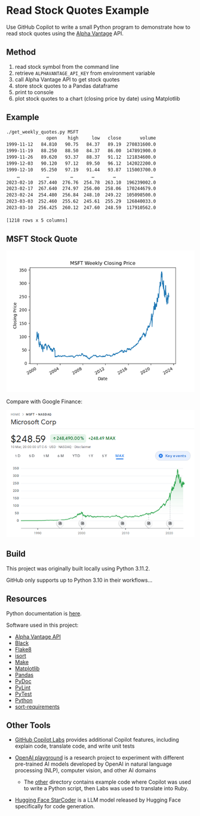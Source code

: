 # Read Stock Quotes Example

Use GitHub Copilot to write a small Python program to demonstrate how to read
stock quotes using the [Alpha Vantage](https://www.alphavantage.co/) API.

## Method

1. read stock symbol from the command line
1. retrieve `ALPHAVANTAGE_API_KEY` from environment variable
1. call Alpha Vantage API to get stock quotes
1. store stock quotes to a Pandas dataframe
1. print to console
1. plot stock quotes to a chart (closing price by date) using Matplotlib

## Example

```bash
./get_weekly_quotes.py MSFT
               open    high     low   close       volume
1999-11-12   84.810   90.75   84.37   89.19  270831600.0
1999-11-19   88.250   88.50   84.37   86.00  147891900.0
1999-11-26   89.620   93.37   88.37   91.12  121834600.0
1999-12-03   90.120   97.12   89.50   96.12  142022200.0
1999-12-10   95.250   97.19   91.44   93.87  115003700.0
    …          …        …       …       …             …
2023-02-10  257.440  276.76  254.78  263.10  196239002.0
2023-02-17  267.640  274.97  256.00  258.06  170244679.0
2023-02-24  254.480  256.84  248.10  249.22  105098500.0
2023-03-03  252.460  255.62  245.61  255.29  126840033.0
2023-03-10  256.425  260.12  247.60  248.59  117910562.0

[1218 rows x 5 columns]
```

## MSFT Stock Quote

![Alpha Vantage MSFT](docs/msft-alpha-vantage.png)

Compare with Google Finance:

![Google Finance MSFT](docs/msft-google-finance.png)

## Build

This project was originally built locally using Python 3.11.2.

GitHub only supports up to Python 3.10 in their workflows…

## Resources

Python documentation is
[here](https://frankhjung.github.io/python-copilot-demo/).

Software used in this project:

* [Alpha Vantage API](https://www.alphavantage.co/documentation/)
* [Black](https://black.readthedocs.io/en/stable/)
* [Flake8](https://flake8.pycqa.org/en/latest/)
* [isort](https://pycqa.github.io/isort/)
* [Make](https://www.gnu.org/software/make/)
* [Matplotlib](https://matplotlib.org/)
* [Pandas](https://pandas.pydata.org/)
* [PyDoc](https://pypi.org/project/pdoc/)
* [PyLint](https://www.pylint.org/)
* [PyTest](https://docs.pytest.org/en/stable/)
* [Python](https://python.org)
* [sort-requirements](https://pypi.org/project/sort-requirements/)

## Other Tools

* [GitHub Copilot Labs](https://githubnext.com/projects/copilot-labs) provides
  additional Copilot features, including explain code, translate code, and write
  unit tests

* [OpenAI playground](https://platform.openai.com/playground) is a research
  project to experiment with different pre-trained AI models developed by OpenAI
  in natural language processing (NLP), computer vision, and other AI domains

  * The [other](./other) directory contains example code where Copilot was used
    to write a Python script, then Labs was used to translate into Ruby.

* [Hugging Face StarCoder](https://huggingface.co/blog/starcoder) is a LLM model
  released by Hugging Face specifically for code generation.
